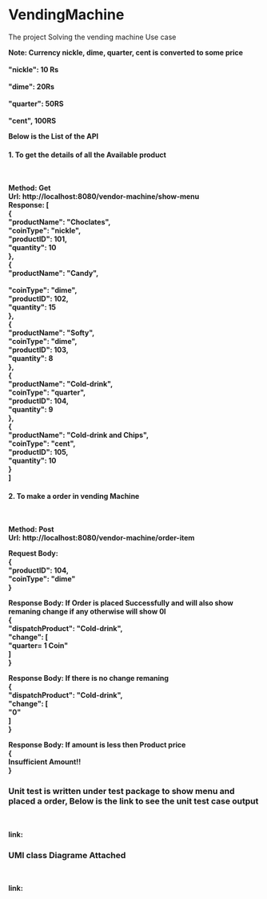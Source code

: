 # VendingMachine
The project Solving the vending machine Use case</br>

<strong>Note: Currency nickle, dime, quarter, cent is converted to some price<strong></br>  
     "nickle": 10 Rs</br>  
		 "dime": 20Rs</br>  
		 "quarter": 50RS</br>  
		 "cent", 100RS</br>  

Below is the List of the API</br>

<h4>1. To get the details of all the Available product</h4></br>

   Method: Get</br>
   Url: http://localhost:8080/vendor-machine/show-menu</br>
   Response: [</br>
    {</br>
        "productName": "Choclates",</br>
        "coinType": "nickle",</br>
        "productID": 101,</br>
        "quantity": 10</br>
    },</br>
    {</br>
        "productName": "Candy",</br></br>
        "coinType": "dime",</br>
        "productID": 102,</br>
        "quantity": 15</br>
    },</br>
    {</br>
        "productName": "Softy",</br>
        "coinType": "dime",</br>
        "productID": 103,</br>
        "quantity": 8</br>
    },</br>
    {</br>
        "productName": "Cold-drink",</br>
        "coinType": "quarter",</br>
        "productID": 104,</br>
        "quantity": 9</br>
    },</br>
    {</br>
        "productName": "Cold-drink and Chips",</br>
        "coinType": "cent",</br>
        "productID": 105,</br>
        "quantity": 10</br>
    }</br>
]</br>



<h4>2. To make a order in vending Machine</h4></br>

  Method: Post</br>
  Url: http://localhost:8080/vendor-machine/order-item</br>
  
  Request Body:</br>
  {</br>
    "productID": 104,</br>
    "coinType": "dime"</br>
  }</br>
  
  Response Body: <strong>If Order is placed Successfully and will also show remaning change if any otherwise will show 0</strong>I</br>
  {</br>
    "dispatchProduct": "Cold-drink",</br>
    "change": [</br>
        "quarter= 1 Coin"</br>
    ]</br>
}</br>

Response Body: <strong>If there is no change remaning</strong></br>
  {</br>
    "dispatchProduct": "Cold-drink",</br>
    "change": [</br>
        "0"</br>
    ]</br>
 }</br>
 
 Response Body: <strong>If amount is less then Product price </strong></br>
  {</br>
    Insufficient Amount!!</br>
}</br>
  
  
<h3> Unit test is written under test package to show menu and placed a order, Below is the link to see the unit test case output</h3> </br>

link: 

<h3> UMl class Diagrame Attached</h3></br>

link: 


   

  
  
